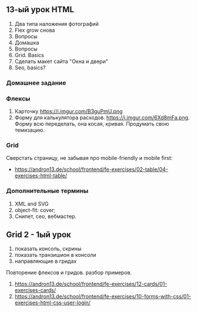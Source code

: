 ## 13-ый урок HTML

1. Два типа наложения фотографий
2. Flex grow снова
3. Вопросы
4. Домашка
5. Вопросы
6. Grid. Basics
7. Сделать макет сайта "Окна и двери"
8. Seo, basics?

### Домашнее задание

### Флексы

1. Карточку https://i.imgur.com/B3guPmU.png
2. Форму для калькулятора расходов. https://i.imgur.com/6Xd8mFa.png. Форму всю переделать, она косая, кривая. Продумать свою темизацию.

### Grid

Сверстать страницу, не забывая про mobile-friendly и mobile first:
- https://andron13.de/school/frontend/fe-exercises/02-table/04-exercises-html-table/


### Дополнительные термины

1. XML and SVG
2. object-fit: cover;
3. Снипет, сео, вебмастер.


## Grid 2 - 1ый урок

1. показать консоль, скрины
2. показать транзишион в консоли
3. направляющие в гридах


Повторение флексов и гридов. разбор примеров.

1. https://andron13.de/school/frontend/fe-exercises/12-cards/01-exercises-cards/
2. https://andron13.de/school/frontend/fe-exercises/10-forms-with-css/01-exercises-html-css-user-login/









